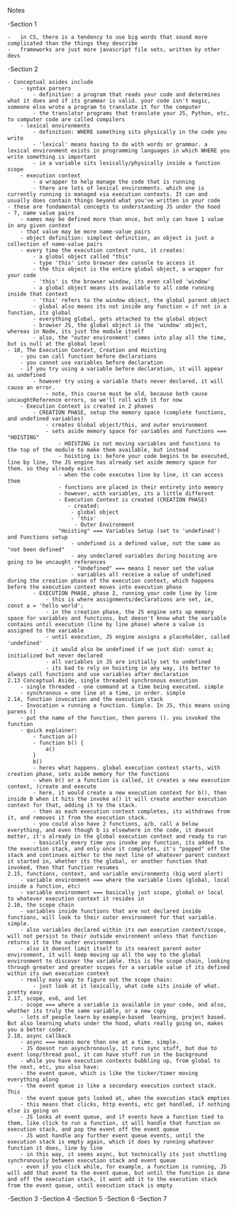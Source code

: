 Notes

-Section 1

    -   in CS, there is a tendency to use big words that sound more complicated than the things they describe
    -   frameworks are just more javascript file sets, written by other devs

-Section 2

    - Conceptual asides include
        - syntax parsers
            - definition: a program that reads your code and determines what it does and if its grammar is valid. your code isn't magic, someone else wrote a program to translate it for the computer
            - the translator programs that translate your JS, Python, etc, to computer code are called compilers
        - lexical environments
            - definition: WHERE something sits physically in the code you write
            - 'lexical' means having to do with words or grammar. a lexical environment exists in programming languages in which WHERE you write something is important
            - ie a variable sits lexically/physically inside a function scope
        - execution context
            - a wrapper to help manage the code that is running
            - there are lots of lexical environments. which one is currently running is managed via execution contexts. It can and usually does contain things beyond what you've written in your code
    - these are fundamental concepts to understanding JS under the hood
    - 7, name value pairs
        - names may be defined more than once, but only can have 1 value in any given context
        - that value may be more name-value pairs
        - object definition: simplest definition, an object is just a collection of name-value pairs
        - every time the execution context runs, it creates:
            - a global object called "this"
            - type 'this' into browser dev console to access it
            - the this object is the entire global object, a wrapper for your code
            - 'this' is the browser window, its even called 'window'
            - a global object means its available to all code running inside that context
            - 'this' refers to the window object, the global parent object
            - global also means its not inside any function = if not in a function, its global
            - everything global, gets attached to the global object
            - browser JS, the global object is the 'window' object, whereas in Node, its just the module itself
            - also, the "outer environment' comes into play all the time, but is null at the global level
    - 10, The Execution Context, Creation and Hoisting
        - you can call function before declarations
        - you cannot use variables before declaration
        - if you try using a variable before declaration, it will appear as undefined
            - however try using a variable thats never declared, it will cause an error.
                - note, this course must be old, because both cause uncaughtReference errors, so we'll roll with it for now
        - Execution Context is created in 2 phases
            - CREATION PHASE, setup the memory space (complete functions, and undefined variables)
                - creates Global object/this, and outer environment
                - sets aside memory space for variables and functions === "HOISTING"
                    - HOISTING is not moving variables and functions to the top of the module to make them available, but instead
                    - hoisting is: before your code begins to be executed, line by line, the JS engine has already set aside memory space for them. so they already exist.
                    - when the code executes line by line, it can access them
                    - functions are placed in their entirety into memory
                    - however, with variables, its a little different
                    - Execution Context is created (CREATION PHASE)
                       - created:
                        - global object
                        - 'this'
                         - Outer Environment
                    "Hoisting" === Variables Setup (set to 'undefined') and Functions setup
                        - undefined is a defined value, not the same as "not been defined"
                        - any undeclared variables during hoisting are going to be uncaught references
                        - "Undefined" === means I never set the value
                        - variables all receive a value of undefined during the creation phase of the execution context, which happens before the execution context moves into execution phase
            - EXECUTION PHASE, phase 2, running your code line by line
                - this is where assignments/declarations are set, ie, const a = 'hello world';
                - in the creation phase, the JS engine sets up memory space for variables and functions, but doesn't know what the variable contains until execution (line by line phase) where a value is assigned to the variable
                - until execution, JS engine assigns a placeholder, called 'undefined'
                - it would also be undefined if we just did: const a; initialized but never declared
                - all variables in JS are initially set to undefined
                - its bad to rely on hoisting in any way, its better to always call functions and use variables after declaration
    2.13 Conceptual Aside, single threaded synchronous execution
        - single threaded - one command at a time being executed. simple
        - synchronous = one line at a time, in order. simple
    2.14, function invocation and the execution stack
        - Invocation = running a function. Simple. In JS, this means using parens ()
        - put the name of the function, then parens (). you invoked the function
        - quick explainer:
            - function a()
            - function b() {
                a()
            }
            b()
            - heres what happens. global execution context starts, with creation phase, sets aside memory for the functions
            - when b() or a function is called, it creates a new execution context, (create and execute
            - here, it would create a new execution context for b(), then inside B when it hits the invoke a() it will create another execution context for that, adding it to the stack.
            - then as each execution context completes, its withdraws from it, and removes it from the execution stack.
            - you could also have 2 functions, a/b, call a below everything, and even though b is elsewhere in the code, it doesnt matter, it's already in the global execution context and ready to run
            - basically every time you invoke any function, its added to the execution stack, and only once it completes, it's "popped" off the stack and continues either to the next line of whatever parent context it started in, whether its the global, or another function that invoked, then that function resumes
    2.15, functions, context, and variable environments (big word alert)
        - variable environment === where the variable lives (global, local inside a function, etc)
        - variable environment === basically just scope, global or local to whatever execution context it resides in
    2.16, the scope chain
        - variables inside functions that are not declared inside functions, will look to their outer environment for that variable. simple.
        - also variables declared within its own execution context/scope, will not persist to their outside environment unless that function returns it to the outer environment
        - also it doesnt limit itself to its nearest parent outer environment, it will keep moving up all the way to the global environment to discover the variable. this is the scope chain, looking through greater and greater scopes for a variable value if its defined within its own execution context
        - really easy way to figure out the scope chain:
            - just look at it lexically, what code sits inside of what. pretty easy
    2.17, scope, es6, and let
        - scope === where a variable is available in your code, and also, whether its truly the same variable, or a new copy
        - lots of people learn by example-based  learning, project based. But also learning whats under the hood, whats really going on, makes you a better coder.
    2.18, async callback
        - async === means more than one at a time. simple.
        - JS doesnt run asynchronously, it runs sync stuff, but due to event loop/thread pool, it can have stuff run in the background
        - while you have execution contexts bubbling up, from global to the next, etc, you also have:
        - the event queue, which is like the ticker/timer moving everything along
        - the event queue is like a secondary execution context stack. This
        - the event queue gets looked at, when the execution stack empties
        - this means that clicks, http events, etc get handled, if nothing else is going on
        - JS looks at event queue, and if events have a function tied to them, like click to run a function, it will handle that function on execution stack, and pop the event off the event queue
        - JS wont handle any further event queue events, until the execution stack is empty again, which it does by running whatever function it does, line by line
        - in this way, it seems async, but technically its just shuttling synchronously between execution stack and event queue
        - even if you click while, for example, a function is running, JS will add that event to the event queue, but until the function is done and off the execution stack, it wont add it to the execution stack from the event queue, until execution stack is empty

-Section 3
-Section 4
-Section 5
-Section 6
-Section 7
